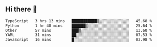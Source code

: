 ## Hi there 👋

<!--
**whirlun/whirlun** is a ✨ _special_ ✨ repository because its `README.md` (this file) appears on your GitHub profile.

Here are some ideas to get you started:

- 🔭 I’m currently working on ...
- 🌱 I’m currently learning ...
- 👯 I’m looking to collaborate on ...
- 🤔 I’m looking for help with ...
- 💬 Ask me about ...
- 📫 How to reach me: ...
- 😄 Pronouns: ...
- ⚡ Fun fact: ...
-->
<!--START_SECTION:waka-->

```txt
TypeScript   3 hrs 13 mins   ███████████▒░░░░░░░░░░░░░   45.68 %
Python       1 hr 48 mins    ██████▒░░░░░░░░░░░░░░░░░░   25.64 %
Other        57 mins         ███▒░░░░░░░░░░░░░░░░░░░░░   13.60 %
YAML         31 mins         ██░░░░░░░░░░░░░░░░░░░░░░░   07.53 %
JavaScript   16 mins         █░░░░░░░░░░░░░░░░░░░░░░░░   03.98 %
```

<!--END_SECTION:waka-->
